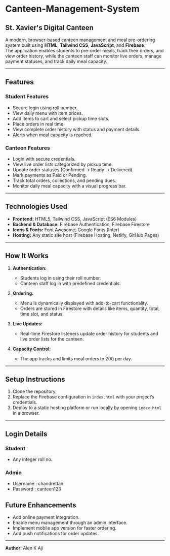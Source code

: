 # Canteen-Management-System
## St. Xavier's Digital Canteen

A modern, browser-based canteen management and meal pre-ordering system built using **HTML**, **Tailwind CSS**, **JavaScript**, and **Firebase**.  
The application enables students to pre-order meals, track their orders, and view order history, while the canteen staff can monitor live orders, manage payment statuses, and track daily meal capacity.

---

## Features

### **Student Features**
- Secure login using roll number.
- View daily menu with item prices.
- Add items to cart and select pickup time slots.
- Place orders in real time.
- View complete order history with status and payment details.
- Alerts when meal capacity is reached.

### **Canteen Features**
- Login with secure credentials.
- View live order lists categorized by pickup time.
- Update order statuses (Confirmed → Ready → Delivered).
- Mark payments as Paid or Pending.
- Track total orders, collections, and pending dues.
- Monitor daily meal capacity with a visual progress bar.

---

## Technologies Used
- **Frontend:** HTML5, Tailwind CSS, JavaScript (ES6 Modules)
- **Backend & Database:** Firebase Authentication, Firebase Firestore
- **Icons & Fonts:** Font Awesome, Google Fonts (Inter)
- **Hosting:** Any static site host (Firebase Hosting, Netlify, GitHub Pages)

---

## How It Works
1. **Authentication:**  
   - Students log in using their roll number.  
   - Canteen staff log in with predefined credentials.

2. **Ordering:**  
   - Menu is dynamically displayed with add-to-cart functionality.  
   - Orders are stored in Firestore with details like items, quantity, total, time slot, and status.

3. **Live Updates:**  
   - Real-time Firestore listeners update order history for students and live order lists for the canteen.

4. **Capacity Control:**  
   - The app tracks and limits meal orders to 200 per day.

---

## Setup Instructions
1. Clone the repository.
2. Replace the Firebase configuration in `index.html` with your project’s credentials.
3. Deploy to a static hosting platform or run locally by opening `index.html` in a browser.

---
## Login Details
### Student
- Any integer roll no.
### Admin 
- Username : chandrettan
- Password : canteen123


## Future Enhancements
- Add online payment integration.
- Enable menu management through an admin interface.
- Implement mobile app version for faster ordering.
- Add push notifications for order updates.

---

**Author:** Alen K Aji
